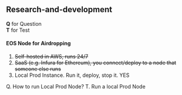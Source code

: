 ## Research-and-development

**Q** for Question  
**T** for Test

#### EOS Node for Airdropping
1. ~~Self-hosted in AWS, runs 24/7~~
2. ~~SaaS (e.g. Infura for Ethereum), you connect/deploy to a node that someone else runs~~
3. Local Prod Instance. Run it, deploy, stop it. YES

Q. How to run Local Prod Node?
T. Run a local Prod Node
